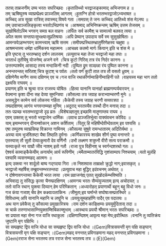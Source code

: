 

  
ततस् ताम्रजनीम् उष्य भरतः सपरिच्छदः ।कृतातिथ्यो भरद्वाजङ्कामाद् अभिजगाम ह  ॥   
तम् ऋषिष्पुरुष व्याघ्रम्प्रेक्ष्य प्राञ्जलिम् आगतम् ।हुताग्नि होत्रो भरतम्भरद्वाजोऽभ्यभाषत  ॥   
कच्चिद् अत्र सुखा रात्रिस् तवास्मद् विषये गता ।समग्रस् ते जनः कच्चिद् आतिथ्ये शंस मेऽनघ  ॥   
तम् उवाचाञ्जलिङ्कृत्वा भरतोऽभिप्रणंय च ।आश्रमाद् अभिनिष्क्रन्तम् ऋषिम् उत्तम तेजसम्  ॥   
सुखोषितोऽस्मि भगवन् समग्र बल वाहनः ।तर्पितः सर्व कामैश् च सामात्यो बलवत् त्वया  ॥   
अपेत क्लम सन्तापाःसुभक्ष्याःसुप्रतिश्रयाः ।अपि प्रेष्यान् उपादाय सर्वे स्म सुसुखोषिताः  ॥   
आमन्त्रयेऽहम्भगवन् कामन्त्वाम् ऋषि सत्तम ।समीपम्प्रस्थितम्भ्रातुर्मैरेणेक्षस्व चक्षुषा  ॥   
आश्रमन्तस्य धर्मज्ञ धार्मिकस्य महात्मनः ।आचक्ष्व कतमो मार्गः कियान् इति च शंस मे  ॥   
इति पृष्टस् तु भरतम्भ्रातृ दर्शन लालसम् ।प्रत्युवाच महा तेजा भरद्वाजो महा तपाः  ॥   
भरतार्ध तृतीयेषु योजनेष्व् अजने वने ।चित्र कूटो गिरिस् तत्र रंय निर्दर काननः  ॥   
उत्तरम्पार्श्वम् आसाद्य तस्य मन्दाकिनी नदी ।पुष्पित द्रुम सञ्छन्ना रंय पुष्पित कानना  ॥   
अनन्तरन्तत् सरितश् चित्र कूटश् च पर्वतः ।ततो पर्ण कुटी तात तत्र तौ वसतो ध्रुवम्  ॥   
दक्षिणेनैव मार्गेण सव्य दक्षिणम् एव च।गज वाजि रथाकीर्णाम्वाहिनीम्वाहिनी पते ।वाहयस्व महा भाग ततो द्रक्ष्यसि राघवम्  ॥   
प्रयाणम् इति च श्रुत्वा राज राजस्य योषितः ।हित्वा यानानि यानार्हा ब्राह्मणम्पर्यवारयन्  ॥   
वेपमाना कृशा दीना सह देव्या सुमन्त्रिया ।कौसल्या तत्र जग्राह कराभ्याम्चरणौ मुनेः  ॥   
असमृद्धेन कामेन सर्व लोकस्य गर्हिता ।कैकेयी तस्य जग्राह चरणौ सव्यपत्रपा  ॥   
तम्प्रदक्षिणम् आगंय भगवन्तम्महा मुनिम् ।अदूराद् भरतस्यैव तस्थौ दीन मनास् तदा  ॥   
ततः पप्रच्छ भरतम्भरद्वाजो दृढ व्रतः ।विशेषञ्ज्ञातुम् इच्छामि मातॄणाम्तव राघव  ॥   
एवम् उक्तस् तु भरतो भरद्वाजेन धार्मिकः ।उवाच प्राञ्जलिर्भूत्वा वाक्यंवचन कोविदः  ॥   
याम् इमाम्भगवन् दीनाम्शोकान् अशन कर्शिताम् ।पितुर् हि महिषीम्देवीम्देवताम् इव पश्यसि  ॥   
एषा तम्पुरुष व्याघ्रंसिम्ह विक्रान्त गामिनम् ।कौसल्या सुषुवे रामन्धातारम् अदितिर्यथा  ॥   
अस्या वाम भुजंश्लिष्टा यैषा तिष्ठति दुर्मनाः ।कर्णिकारस्य शाखेव शीर्ण पुष्पा वनान्तरे  ॥   
एतस्यास् तौ सुतौ देव्याःकुमारौ देव वर्णिनौ ।उभौ लक्ष्मण शत्रुघ्नौ वीरौ सत्य पराक्रमौ  ॥   
यस्याःकृते नर याघ्रौ जीव नाशम् इतो गतौ ।राजा पुत्र विहीनश् च स्वर्गन्दशरथो गतः  ॥   
ऐश्वर्य कामाङ्कैकेयीम् अनार्याम् आर्य रूपिणीम् ।ममैताम्मातरंविद्धि नृशंसाम्पाप निश्चयाम् ।यतो मूलंहि पश्यामि व्यसनम्महद् आत्मनः  ॥   
इत्य् उक्त्वा नर शार्दूलो बाष्प गद्गदया गिरा ।स निशश्वास ताम्राक्षो क्रुद्धो नाग;इवासकृत्  ॥   
भरद्वाजो महर्षिस् तम्ब्रुवन्तम्भरतन्तदा ।प्रत्युवाच महा बुद्धिर् इदंवचनम् अर्थवत्  ॥   
न दोषेणावगन्तव्या कैकेयी भरत त्वया ।राम प्रव्राजनंह्य् एतत् सुखोदर्कम्भविष्यति ।  
अभिवाद्य तु संसिद्धः कृत्वा चैनम्प्रदक्षिणम् ।आमन्त्र्य भरतः सैम्यंयुज्यताम् इत्य् अचोदयत्  ॥   
ततो वाजि रथान् युक्त्वा दिव्यान् हेम परिष्क्रितान् ।अध्यारोहत् प्रयाणार्थी बहून् बहु विधो जनः  ॥   
गज कंया गजाश् चैव हेम कक्ष्याःपताकिनः ।जीमूता;इव घर्मान्ते सघोषाःसम्प्रतस्थिरे  ॥   
विविधाम्य् अपि यानानि महानि च लघूनि च ।प्रययुःसुमहार्हाणि पादैर् एव पदातयः  ॥   
अथ यान प्रवेकैस् तु कौसल्या प्रमुखाःस्त्रियः ।राम दर्शन काङ्क्षिम्यः प्रययुर्मुदितास् तदा  ॥   
स चार्क तरुणाभासाम्नियुक्ताम्शिबिकाम्शुभाम् ।आस्थाय प्रययौ श्रीमान् भरतः सपरिच्छदः  ॥   
सा प्रयाता महा सेना गज वाजि रथाकुला ।दक्षिणाम्दिशम् आवृत्य महा मेघ;इवोत्थितः ।वनानि तु व्यतिक्रंय जुष्टानि मृग पक्षिभिः ।  
सा सम्प्रहृष्ट द्विप वाजि योधा सा सम्प्रहृष्ट द्विप वाजि योधा ।(Gem)वित्रासयन्ती मृग पक्षि सङ्घान् वित्रासयन्ती मृग पक्षि सङ्घान् ।(Gem)महद् वनन्तत् प्रविगाहमाना महद् वनन्तत् प्रविगाहमाना ।(Gem)रराज सेना भरतस्य तत्र रराज सेना भरतस्य तत्र  ॥ (E)(Gem)  
